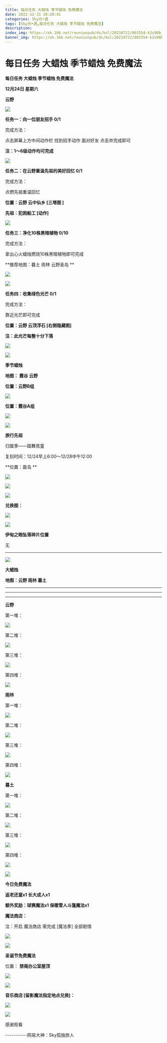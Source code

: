 ```yaml
---
title: 每日任务 大蜡烛 季节蜡烛 免费魔法
date: 2022-12-31 20:20:41
categories: Sky光•遇
tags: [Sky光•遇,每日任务 大蜡烛 季节蜡烛 免费魔法]
description: 
index_img: https://ok.166.net/reunionpub/ds/kol/20210722/001554-k2u90bj7ay.png?imageView&thumbnail=600x0&type=jpg
banner_img: https://ok.166.net/reunionpub/ds/kol/20210722/001554-k2u90bj7ay.png?imageView&thumbnail=600x0&type=jpg
---
```

# 每日任务 大蜡烛 季节蜡烛 免费魔法
**每日任务 大蜡烛 季节蜡烛 免费魔法**

 **12月24日 星期六**

 **云野**

![](https://img.166.net/reunionpub/ds/kol/20221224/004909-f532jzh0sq.png)

 **任务一：向一位朋友招手 0/1**

完成方法：

点击屏幕上方中间动作栏 找到招手动作 面对好友 点击并完成即可

 **注：1～6级动作均可完成**

![](https://img.166.net/reunionpub/ds/kol/20221224/004457-ia9syt3rvn.png)

 **任务二：在云野重温先祖的美好回忆 0/1**

完成方法：

点燃先祖重温回忆

 **位置：云野 云中仙乡 [三塔图 ]**

 **先祖：犯困船工 [动作]**

![](https://img.166.net/reunionpub/ds/kol/20221224/000923-vujbnihr69.png)

 **任务三：净化10株黑暗植物 0/10**

完成方法：

拿出心火蜡烛燃烧10株黑暗植物即可完成

 **推荐地图：暮土 雨林 云野圣岛  **

![](https://img.166.net/reunionpub/ds/kol/20221224/000951-8ubr0yzqn1.jpeg)

![](https://img.166.net/reunionpub/ds/kol/20221224/000958-fqtn7lv2r1.jpeg)

 **任务四：收集绿色光芒 0/1**

完成方法：

靠近光芒即可完成

 **位置：云野 云顶浮石 [右侧隐藏图]**

 **注：此光芒每整十分下落**

![](https://img.166.net/reunionpub/ds/kol/20221224/001026-w20p8jsvsc.jpeg)

![](https://img.166.net/reunionpub/ds/kol/20221130/005912-5mvshq9nf3.png)

 **季节蜡烛**

 **地图： 霞谷 云野**

 **位置：云野B组**

![](https://img.166.net/reunionpub/ds/kol/20221223/234408-uqpd5min7e.png)

 **位置：霞谷A组**

![](https://img.166.net/reunionpub/ds/kol/20221212/234745-gcjyp3f975.png)

![](https://img.166.net/reunionpub/ds/kol/20221018/100256-wzutnocka0.png)

 **旅行先祖**

归属季——踏舞孩童

复刻时间：12/24早上6:00～12/28中午12:00

 **位置：晨岛  **

![](https://img.166.net/reunionpub/ds/kol/20221224/140935-5kqiou9sr1.png)

![](https://img.166.net/reunionpub/ds/kol/20221224/140950-mpir6l28ob.png)

![](https://img.166.net/reunionpub/ds/kol/20221224/141003-f2m7t1gp5z.png)

 **兑换图：**

![](https://img.166.net/reunionpub/ds/kol/20221223/105445-3slcepq8du.png)

 **![](https://img.166.net/reunionpub/ds/kol/20221018/100256-wzutnocka0.png)**

 **伊甸之眼坠落碎片位置**

无

 ****

![](https://img.166.net/reunionpub/ds/kol/20221018/100256-wzutnocka0.png)

**大蜡烛**

 **地图：云野 雨林 暮土**

 ****

****

****

**云野**

第一堆：

![](https://img.166.net/reunionpub/ds/kol/20221224/004551-w1duvogmrz.png)

第二堆：

![](https://img.166.net/reunionpub/ds/kol/20221224/004725-6lswkuaqsf.png)

第三堆：

![](https://img.166.net/reunionpub/ds/kol/20221224/004736-zpghkevm5j.png)

第四堆：

![](https://img.166.net/reunionpub/ds/kol/20221224/004755-k0b5iw2ozg.png)

 **雨林**

第一堆：

![](https://img.166.net/reunionpub/ds/kol/20221224/000400-es19mz2oiy.png)

第二堆：

![](https://img.166.net/reunionpub/ds/kol/20221224/000416-uemjbpdh32.png)

第三堆：

![](https://img.166.net/reunionpub/ds/kol/20221224/000445-qbls3nyciw.png)

第四堆：

![](https://img.166.net/reunionpub/ds/kol/20221224/000458-5rf89ueml7.jpeg)

 **暮土**

第一堆：

![](https://img.166.net/reunionpub/ds/kol/20221224/000517-v8yh1s7zsi.jpeg)

第二堆：

![](https://img.166.net/reunionpub/ds/kol/20221224/000525-lzvfpj6a74.jpeg)

第三堆：

![](https://img.166.net/reunionpub/ds/kol/20221224/000535-hdjw2978ys.jpeg)

第四堆：

![](https://img.166.net/reunionpub/ds/kol/20221224/000543-92c1f7ry8h.jpeg)

![](https://img.166.net/reunionpub/ds/kol/20221018/100256-wzutnocka0.png)

 **今日免费魔法**

 **返老还童x1 长大成人x1**

 **额外奖励：球赛魔法x1 保暖雪人斗篷魔法x1**

 **魔法商店：**

注：开启 魔法商店 需完成 [魔法季] 全部剧情

![](https://img.166.net/reunionpub/ds/kol/20221018/100559-oibznvdtus.png)

![](https://img.166.net/reunionpub/ds/kol/20221224/151729-9nb6io1a5v.png)

 **圣诞节免费魔法**

位置： **禁阁办公室屋顶**

![](https://img.166.net/reunionpub/ds/kol/20221224/205730-710lefwq3o.png)

![](https://img.166.net/reunionpub/ds/kol/20221224/205743-fd653rl9ug.png)

 **音乐商店 [留影魔法指定地点兑换]：**

![](https://img.166.net/reunionpub/ds/kol/20221223/234814-lbsf75akw2.png)

![](https://img.166.net/reunionpub/ds/kol/20221018/100256-wzutnocka0.png)

感谢观看

\-----------网易大神：Sky孤独旅人

